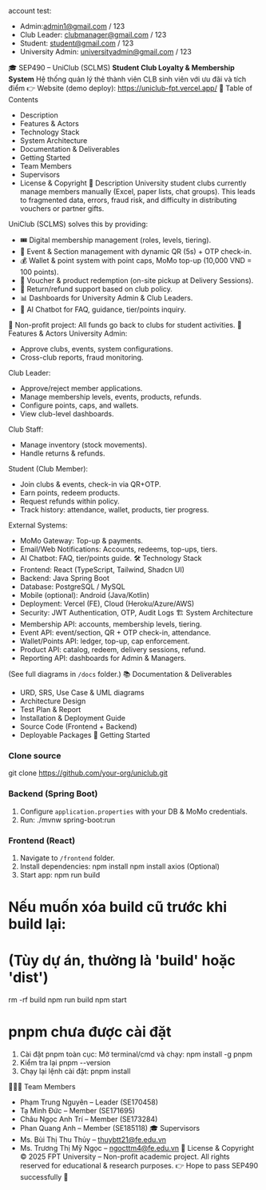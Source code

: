 account test:
- Admin:admin1@gmail.com / 123
- Club Leader: clubmanager@gmail.com / 123
- Student: student@gmail.com / 123
- University Admin: universityadmin@gmail.com / 123

🎓 SEP490 – UniClub (SCLMS)
**Student Club Loyalty & Membership System**
Hệ thống quản lý thẻ thành viên CLB sinh viên với ưu đãi và tích điểm
👉 Website (demo deploy): https://uniclub-fpt.vercel.app/
📑 Table of Contents
- Description
- Features & Actors
- Technology Stack
- System Architecture
- Documentation & Deliverables
- Getting Started
- Team Members
- Supervisors
- License & Copyright
📝 Description
University student clubs currently manage members manually (Excel, paper lists, chat groups).
This leads to fragmented data, errors, fraud risk, and difficulty in distributing vouchers or partner gifts.

UniClub (SCLMS) solves this by providing:
- 🎟️ Digital membership management (roles, levels, tiering).
- 📅 Event & Section management with dynamic QR (5s) + OTP check-in.
- 💰 Wallet & point system with point caps, MoMo top-up (10,000 VND = 100 points).
- 🎁 Voucher & product redemption (on-site pickup at Delivery Sessions).
- 🔄 Return/refund support based on club policy.
- 📊 Dashboards for University Admin & Club Leaders.
- 🤖 AI Chatbot for FAQ, guidance, tier/points inquiry.

🎯 Non-profit project: All funds go back to clubs for student activities.
👥 Features & Actors
University Admin:
- Approve clubs, events, system configurations.
- Cross-club reports, fraud monitoring.

Club Leader:
- Approve/reject member applications.
- Manage membership levels, events, products, refunds.
- Configure points, caps, and wallets.
- View club-level dashboards.

Club Staff:
- Manage inventory (stock movements).
- Handle returns & refunds.

Student (Club Member):
- Join clubs & events, check-in via QR+OTP.
- Earn points, redeem products.
- Request refunds within policy.
- Track history: attendance, wallet, products, tier progress.

External Systems:
- MoMo Gateway: Top-up & payments.
- Email/Web Notifications: Accounts, redeems, top-ups, tiers.
- AI Chatbot: FAQ, tier/points guide.
🛠 Technology Stack
- Frontend: React (TypeScript, Tailwind, Shadcn UI)
- Backend: Java Spring Boot
- Database: PostgreSQL / MySQL
- Mobile (optional): Android (Java/Kotlin)
- Deployment: Vercel (FE), Cloud (Heroku/Azure/AWS)
- Security: JWT Authentication, OTP, Audit Logs
🏗 System Architecture
- Membership API: accounts, membership levels, tiering.
- Event API: event/section, QR + OTP check-in, attendance.
- Wallet/Points API: ledger, top-up, cap enforcement.
- Product API: catalog, redeem, delivery sessions, refund.
- Reporting API: dashboards for Admin & Managers.

(See full diagrams in `/docs` folder.)
📚 Documentation & Deliverables
- URD, SRS, Use Case & UML diagrams
- Architecture Design
- Test Plan & Report
- Installation & Deployment Guide
- Source Code (Frontend + Backend)
- Deployable Packages
🚀 Getting Started
### Clone source

git clone https://github.com/your-org/uniclub.git
### Backend (Spring Boot)
1. Configure `application.properties` with your DB & MoMo credentials.
2. Run:
./mvnw spring-boot:run
### Frontend (React)
1. Navigate to `/frontend` folder.
2. Install dependencies:
npm install
npm install axios (Optional)
3. Start app:
npm run build
# Nếu muốn xóa build cũ trước khi build lại:
# (Tùy dự án, thường là 'build' hoặc 'dist')
rm -rf build
npm run build
npm start

# pnpm chưa được cài đặt
1. Cài đặt pnpm toàn cục: Mở terminal/cmd và chạy:
npm install -g pnpm
2. Kiểm tra lại
pnpm --version
3. Chạy lại lệnh cài đặt:
pnpm install


👨‍👩‍👦 Team Members
- Phạm Trung Nguyên – Leader (SE170458)
- Tạ Minh Đức – Member (SE171695)
- Châu Ngọc Anh Trí – Member (SE173284)
- Phan Quang Anh – Member (SE185118)
🎓 Supervisors
- Ms. Bùi Thị Thu Thủy – thuybtt21@fe.edu.vn
- Ms. Trương Thị Mỹ Ngọc – ngocttm4@fe.edu.vn
📄 License & Copyright
© 2025 FPT University – Non-profit academic project.
All rights reserved for educational & research purposes.
👉 Hope to pass SEP490 successfully 🤟